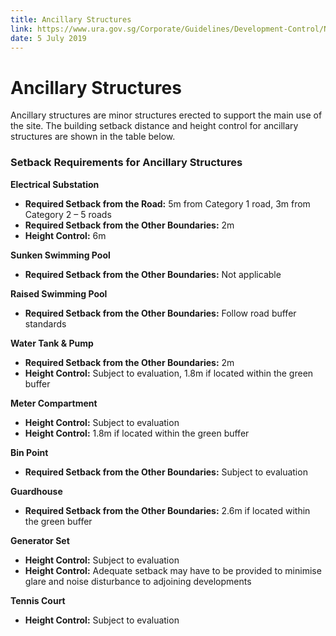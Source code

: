 ```yaml
---
title: Ancillary Structures
link: https://www.ura.gov.sg/Corporate/Guidelines/Development-Control/Non-Residential/B1/Ancillary-Structures
date: 5 July 2019
---
```


# Ancillary Structures

Ancillary structures are minor structures erected to support the main use of the site. The building setback distance and height control for ancillary structures are shown in the table below.

### Setback Requirements for Ancillary Structures

**Electrical Substation**
- **Required Setback from the Road:** 5m from Category 1 road, 3m from Category 2 – 5 roads
- **Required Setback from the Other Boundaries:** 2m
- **Height Control:** 6m

**Sunken Swimming Pool**
- **Required Setback from the Other Boundaries:** Not applicable

**Raised Swimming Pool**
- **Required Setback from the Other Boundaries:** Follow road buffer standards

**Water Tank & Pump**
- **Required Setback from the Other Boundaries:** 2m
- **Height Control:** Subject to evaluation, 1.8m if located within the green buffer

**Meter Compartment**
- **Height Control:** Subject to evaluation
- **Height Control:** 1.8m if located within the green buffer

**Bin Point**
- **Required Setback from the Other Boundaries:** Subject to evaluation

**Guardhouse**
- **Required Setback from the Other Boundaries:** 2.6m if located within the green buffer

**Generator Set**
- **Height Control:** Subject to evaluation
- **Height Control:** Adequate setback may have to be provided to minimise glare and noise disturbance to adjoining developments

**Tennis Court**
- **Height Control:** Subject to evaluation


